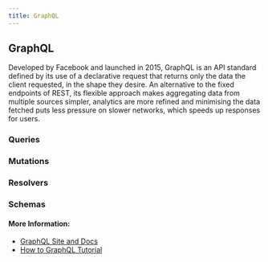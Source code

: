 ```yaml
---
title: GraphQL
---
```


## GraphQL

Developed by Facebook and launched in 2015, GraphQL is an API standard defined by its use of a declarative request that returns only the data the client requested, in the shape they desire. An alternative to the fixed endpoints of REST, its flexible approach makes aggregating data from multiple sources simpler, analytics are more refined and minimising the data fetched puts less pressure on slower networks, which speeds up responses for users.

### Queries

### Mutations

### Resolvers

### Schemas

#### More Information:

- [GraphQL Site and Docs](https://graphql.org/)
- [How to GraphQL Tutorial](https://www.howtographql.com/)

